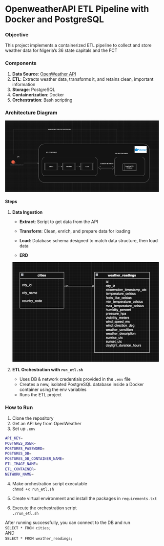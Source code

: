 # OpenweatherAPI ETL Pipeline with Docker and PostgreSQL

### Objective
This project implements a containerized ETL pipeline to collect and store weather data for Nigeria’s 36 state capitals and the FCT


### Components
1. **Data Source**: [OpenWeather API](https://api.openweathermap.org/data/2.5/weather)
2. **ETL**: Extracts weather data, transforms it, and retains clean, important information
3. **Storage**: PostgreSQL
4. **Containerization**: Docker
5. **Orchestration**: Bash scripting

### Architecture Diagram
<img src=docker_etl_pipeline/assets/achitecturaldiagram.png>

#### Steps

1. **Data Ingestion**  
   - **Extract**: Script to get data from the API  
   - **Transform**: Clean, enrich, and prepare data for loading  
   - **Load**: Database schema designed to match data structure, then load data  

   - **ERD**  
   <img src=docker_etl_pipeline/assets/erd.png>

2. **ETL Orchestration with `run_etl.sh`**  
   - Uses DB & network credentials provided in the `.env` file  
   - Creates a new, isolated PostgreSQL database inside a Docker container using the env variables  
   - Runs the ETL project  

### How to Run
1. Clone the repository  
2. Get an API key from OpenWeather  
3. Set up `.env`  
```bash
API_KEY=
POSTGRES_USER=
POSTGRES_PASSWORD=
POSTGRES_DB=
POSTGRES_DB_CONTAINER_NAME=
ETL_IMAGE_NAME=
ETL_CONTAINER=
NETWORK_NAME=
```
4. Make orchestration script executable \
 `chmod +x run_etl.sh`

5. Create virtual environment and install the packages in `requirements.txt`

6. Execute the orchestration script \
 `./run_etl.sh`


After running successfully, you can connect to the DB and run \
`SELECT * FRON cities;` \
AND \
`SELECT * FROM weather_readings;`




